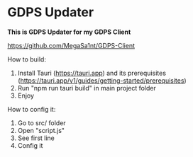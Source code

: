 # GDPS Updater

**This is GDPS Updater for my GDPS Client**

https://github.com/MegaSa1nt/GDPS-Client

How to build:
1. Install Tauri (https://tauri.app) and its prerequisites (https://tauri.app/v1/guides/getting-started/prerequisites)
2. Run "npm run tauri build" in main project folder
3. Enjoy

How to config it:
1. Go to src/ folder
2. Open "script.js"
3. See first line
4. Config it
